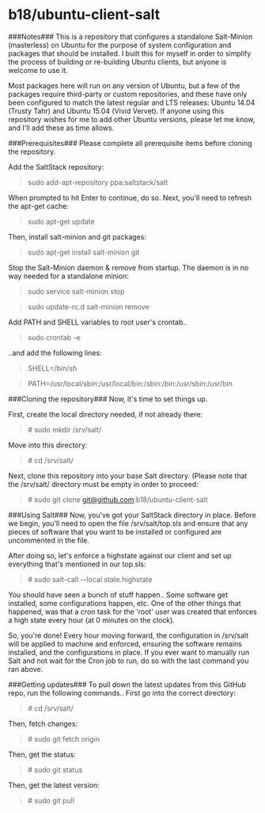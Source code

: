 b18/ubuntu-client-salt
==============

###Notes###
This is a repository that configures a standalone Salt-Minion (masterless) on Ubuntu for the purpose of system configuration and
packages that should be installed. I built this for myself in order to simplify the process of building or re-building Ubuntu
clients, but anyone is welcome to use it.

Most packages here will run on any version of Ubuntu, but a few of the packages require third-party or custom repositories, and
these have only been configured to match the latest regular and LTS releases: Ubuntu 14.04 (Trusty Tahr) and Ubuntu 15.04 (Vivid Vervet).
If anyone using this repository wishes for me to add other Ubuntu versions, please let me know, and I'll add these as time allows.

###Prerequisites###
Please complete all prerequisite items before cloning the repository.

Add the SaltStack repository:
> sudo add-apt-repository ppa:saltstack/salt

When prompted to hit Enter to continue, do so. Next, you'll need to refresh the apt-get cache:
> sudo apt-get update

Then, install salt-minion and git packages:
> sudo apt-get install salt-minion git

Stop the Salt-Minion daemon & remove from startup. The daemon is in no way needed for a standalone minion:
> sudo service salt-minion stop

> sudo update-rc.d salt-minion remove

Add PATH and SHELL variables to root user's crontab..
> sudo crontab -e

..and add the following lines:
> SHELL=/bin/sh

> PATH=/usr/local/sbin:/usr/local/bin:/sbin:/bin:/usr/sbin:/usr/bin

###Cloning the repository###
Now, it's time to set things up.

First, create the local directory needed, if not already there:
> \# sudo mkdir /srv/salt/

Move into this directory:
> \# cd /srv/salt/

Next, clone this repository into your base Salt directory. (Please note that the /srv/salt/ directory must be empty in order to
proceed:
> \# sudo git clone git@github.com:b18/ubuntu-client-salt

###Using Salt###
Now, you've got your SaltStack directory in place. Before we begin, you'll need to open the file /srv/salt/top.sls and ensure that any
pieces of software that you want to be installed or configured are uncommented in the file.

After doing so, let's enforce a highstate against our client and set up everything that's mentioned in our top.sls:
> \# sudo salt-call --local state.highstate

You should have seen a bunch of stuff happen.. Some software get installed, some configurations happen, etc. One of the other things that
happened, was that a cron task for the 'root' user was created that enforces a high state every hour (at 0 minutes on the clock). 

So, you're done! Every hour moving forward, the configuration in /srv/salt will be applied to machine and enforced, ensuring the
software remains installed, and the configurations in place. If you ever want to manually run Salt and not wait for the Cron
job to run, do so with the last command you ran above.

###Getting updates###
To pull down the latest updates from this GitHub repo, run the following
commands.. First go into the correct directory:
> \# cd /srv/salt/

Then, fetch changes:
> \# sudo git fetch origin

Then, get the status:
> \# sudo git status

Then, get the latest version:
> \# sudo git pull
